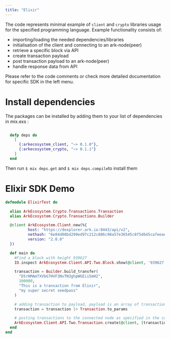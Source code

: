 ```yaml
---
title: "Elixir"
---
```


The code represents minimal example of `client` and `crypto` libraries usage for the specified programming language. Example functionality consists of:
- importing/loading the needed dependencies/libraries
- initialisation of the client and connecting to an ark-node(peer)
- retrieve a specific block via API
- create transaction payload
- post transaction payload to an ark-node(peer)
- handle response data from API

Please refer to the code comments or check more detailed documentation for specific SDK in the left menu.

# Install dependencies

The packages can be installed by adding them to your list of dependencies in mix.exs : 
```elixir

  defp deps do
    [
      {:arkecosystem_client, "~> 0.1.0"},
      {:arkecosystem_crypto, "~> 0.1.1"}
    ]
  end
```

Then run ``` $ mix deps.get ``` and ``` $ mix deps.compile ```to install them

# Elixir SDK Demo

```elixir
defmodule ElixirTest do

  alias ArkEcosystem.Crypto.Transactions.Transaction
  alias ArkEcosystem.Crypto.Transactions.Builder

  @client ArkEcosystem.Client.new(%{
          host: "https://dexplorer.ark.io:8443/api/v2",
          nethash: "6e84d08bd299ed97c212c886c98a57e36545c8f5d645ca7eeae63a8bd62d8988",
          version: "2.0.0"
  })

  def main do
    #Find a block with height 939627
    IO.inspect ArkEcosystem.Client.API.Two.Block.show(@client, '939627')

    transaction = Builder.build_transfer(
      "D5rHMAmTXVbG7HVF3NvTN3ghpWGEii5mH2",
      100000,
      "This is a transaction from Elixir",
      "my super secret seedpass"
    )

    # adding transaction to payload, payload is an array of transactions
    transaction = transaction |> Transaction.to_params

    # posting transactions to the connected node as specified in the connection above
    ArkEcosystem.Client.API.Two.Transaction.create(@client, [transaction])
  end
end
```
